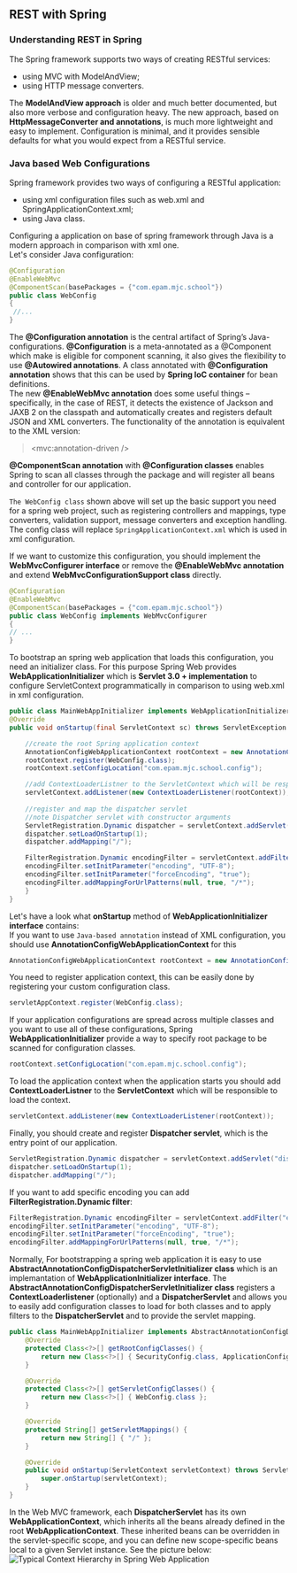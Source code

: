 ## REST with Spring

### Understanding REST in Spring

The Spring framework supports two ways of creating RESTful services:
- using MVC with ModelAndView;
- using HTTP message converters.<br>

The **ModelAndView approach** is older and much better documented, but also more verbose and configuration heavy. 
The new approach, based on **HttpMessageConverter and annotations**, is much more lightweight and easy to implement.
Configuration is minimal, and it provides sensible defaults for what you would expect from a RESTful service.
  
### Java based Web Configurations
Spring framework provides two ways of configuring a RESTful application:
- using xml configuration files such as web.xml and SpringApplicationContext.xml;
- using Java class.<br>

Configuring a application on base of spring framework through Java is a modern approach in comparison with xml one.<br>
Let's consider Java configuration:
```Java
@Configuration
@EnableWebMvc
@ComponentScan(basePackages = {"com.epam.mjc.school"})
public class WebConfig
{
 //...
}
```
The **@Configuration annotation** is the central artifact of Spring’s Java-configurations. **@Configuration** is a meta-annotated as a @Component 
which make is eligible for component scanning, it also gives the flexibility to use **@Autowired annotations**. 
A class annotated with **@Configuration annotation** shows that this can be used by **Spring IoC container** for bean definitions.<br>
The new **@EnableWebMvc annotation** does some useful things – specifically, in the case of REST, 
it detects the existence of Jackson and JAXB 2 on the classpath and automatically creates and registers default JSON and XML converters. 
The functionality of the annotation is equivalent to the XML version:<br>
> <mvc:annotation-driven /> <br>

**@ComponentScan annotation** with **@Configuration classes** enables Spring to scan all classes through the package and will register all beans and controller for our application.

`The WebConfig class` shown above will set up the basic support you need for a spring web project, such as registering controllers and mappings, type converters, validation support, 
message converters and exception handling. The config class will replace `SpringApplicationContext.xml` which is used in xml configuration.

If we want to customize this configuration, you should implement the **WebMvcConfigurer interface** or remove the **@EnableWebMvc annotation** and extend **WebMvcConfigurationSupport class** directly.
```Java
@Configuration
@EnableWebMvc
@ComponentScan(basePackages = {"com.epam.mjc.school"})
public class WebConfig implements WebMvcConfigurer 
{
// ...
}
```

To bootstrap an spring web application that loads this configuration, you need an initializer class. For this purpose Spring Web provides **WebApplicationInitializer** which is **Servlet 3.0 + implementation** 
to configure ServletContext programmatically in comparison to using web.xml in xml configuration.
```Java
public class MainWebAppInitializer implements WebApplicationInitializer {
@Override
public void onStartup(final ServletContext sc) throws ServletException {

    //create the root Spring application context
    AnnotationConfigWebApplicationContext rootContext = new AnnotationConfigWebApplicationContext();
    rootContext.register(WebConfig.class);
    rootContext.setConfigLocation("com.epam.mjc.school.config");

    //add ContextLoaderListner to the ServletContext which will be responsible to load the application context
    servletContext.addListener(new ContextLoaderListener(rootContext));
    
    //register and map the dispatcher servlet
    //note Dispatcher servlet with constructor arguments
    ServletRegistration.Dynamic dispatcher = servletContext.addServlet("dispatcher",  new DispatcherServlet(servletAppContext));
    dispatcher.setLoadOnStartup(1);
    dispatcher.addMapping("/");

    FilterRegistration.Dynamic encodingFilter = servletContext.addFilter("encoding-filter", new CharacterEncodingFilter());
    encodingFilter.setInitParameter("encoding", "UTF-8");
    encodingFilter.setInitParameter("forceEncoding", "true");
    encodingFilter.addMappingForUrlPatterns(null, true, "/*");
    }
}
```
Let's have a look what **onStartup** method of **WebApplicationInitializer interface** contains:<br>
If you want to use `Java-based annotation` instead of XML configuration, you should use **AnnotationConfigWebApplicationContext** for this
```Java
AnnotationConfigWebApplicationContext rootContext = new AnnotationConfigWebApplicationContext();
```
You need to register application context, this can be easily done by registering your custom configuration class.<br>
```Java
servletAppContext.register(WebConfig.class);
```
If your application configurations are spread across multiple classes and you want to use all of these configurations, Spring **WebApplicationInitializer** provide a way 
to specify root package to be scanned for configuration classes.
```Java
rootContext.setConfigLocation("com.epam.mjc.school.config");
```
To load the application context when the application starts you should add **ContextLoaderListner** to the **ServletContext** which will be responsible to load the context.
```Java
servletContext.addListener(new ContextLoaderListener(rootContext));
```
Finally, you should create and register **Dispatcher servlet**, which is the entry point of our application.
```Java
ServletRegistration.Dynamic dispatcher = servletContext.addServlet("dispatcher",  new DispatcherServlet(servletAppContext));
dispatcher.setLoadOnStartup(1);
dispatcher.addMapping("/");
```
If you want to add specific encoding you can add **FilterRegistration.Dynamic filter**:
```Java
FilterRegistration.Dynamic encodingFilter = servletContext.addFilter("encoding-filter", new CharacterEncodingFilter());
encodingFilter.setInitParameter("encoding", "UTF-8");
encodingFilter.setInitParameter("forceEncoding", "true");
encodingFilter.addMappingForUrlPatterns(null, true, "/*");
```
Normally, For bootstrapping a spring web application it is easy to use **AbstractAnnotationConfigDispatcherServletInitializer class** which is 
an implemantation of **WebApplicationInitializer interface**. The **AbstractAnnotationConfigDispatcherServletInitializer class** registers a **ContextLoaderlistener** (optionally) 
and a **DispatcherServlet** and allows you to easily add configuration classes to load for both classes and to apply filters to the **DispatcherServlet** and to provide the servlet mapping. 

```Java
public class MainWebAppInitializer implements AbstractAnnotationConfigDispatcherServletInitializer {
    @Override
    protected Class<?>[] getRootConfigClasses() {
        return new Class<?>[] { SecurityConfig.class, ApplicationConfig.class, RepositoryConfig.class };
    }

    @Override
    protected Class<?>[] getServletConfigClasses() {
        return new Class<?>[] { WebConfig.class };
    }

    @Override
    protected String[] getServletMappings() {
        return new String[] { "/" };
    }

    @Override
    public void onStartup(ServletContext servletContext) throws ServletException {
        super.onStartup(servletContext);
    }
}
```
In the Web MVC framework, each **DispatcherServlet** has its own **WebApplicationContext**, 
which inherits all the beans already defined in the root **WebApplicationContext**. 
These inherited beans can be overridden in the servlet-specific scope, and you can define new scope-specific beans 
local to a given Servlet instance. See the picture below:
![Typical Сontext Hierarchy in Spring Web Application](media/TypicalСontextHierarchyInSpringWebApplication.PNG)
